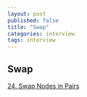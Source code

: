 ```yaml
---
layout: post
published: false
title: "Swap"
categories: interview
tags: interview 
---
```


## Swap

[24. Swap Nodes in Pairs](https://leetcode.com/problems/swap-nodes-in-pairs)